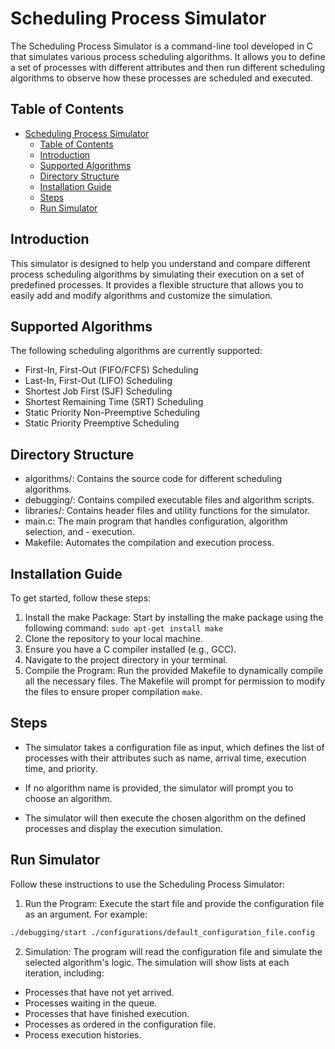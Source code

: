 # Scheduling Process Simulator

The Scheduling Process Simulator is a command-line tool developed in C that simulates various process scheduling algorithms. It allows you to define a set of processes with different attributes and then run different scheduling algorithms to observe how these processes are scheduled and executed.

## Table of Contents

- [Scheduling Process Simulator](#scheduling-process-simulator)
  - [Table of Contents](#table-of-contents)
  - [Introduction](#introduction)
  - [Supported Algorithms](#supported-algorithms)
  - [Directory Structure](#directory-structure)
  - [Installation Guide](#installation-guide)
  - [Steps](#steps)
  - [Run Simulator](#run-simulator)

## Introduction

This simulator is designed to help you understand and compare different process scheduling algorithms by simulating their execution on a set of predefined processes. It provides a flexible structure that allows you to easily add and modify algorithms and customize the simulation.

## Supported Algorithms
The following scheduling algorithms are currently supported:

-   First-In, First-Out (FIFO/FCFS) Scheduling
-   Last-In, First-Out (LIFO) Scheduling
-   Shortest Job First (SJF) Scheduling
-   Shortest Remaining Time (SRT) Scheduling
-   Static Priority Non-Preemptive Scheduling
-   Static Priority Preemptive Scheduling

## Directory Structure
-   algorithms/: Contains the source code for different scheduling algorithms.
-   debugging/: Contains compiled executable files and algorithm scripts.
-   libraries/: Contains header files and utility functions for the simulator.
-   main.c: The main program that handles configuration, algorithm selection, and - execution.
-   Makefile: Automates the compilation and execution process.

## Installation Guide

To get started, follow these steps:

1. Install the make Package: Start by installing the make package using the following command: `sudo apt-get install make`
2. Clone the repository to your local machine.
3. Ensure you have a C compiler installed (e.g., GCC).
4. Navigate to the project directory in your terminal.
5. Compile the Program: Run the provided Makefile to dynamically compile all the necessary files. The Makefile will prompt for permission to modify the files to ensure proper compilation `make`.


## Steps
-   The simulator takes a configuration file as input, which defines the list of processes with their attributes such as name, arrival time, execution time, and priority.

-   If no algorithm name is provided, the simulator will prompt you to choose an algorithm.

-   The simulator will then execute the chosen algorithm on the defined processes and display the execution simulation.

## Run Simulator
Follow these instructions to use the Scheduling Process Simulator:
1.  Run the Program: Execute the start file and provide the configuration file as an argument. For example:
```bash
./debugging/start ./configurations/default_configuration_file.config
```
2. Simulation: The program will read the configuration file and simulate the selected algorithm's logic. The simulation will show lists at each iteration, including:

-   Processes that have not yet arrived.
-   Processes waiting in the queue.
-   Processes that have finished execution.
-   Processes as ordered in the configuration file.
-   Process execution histories.
